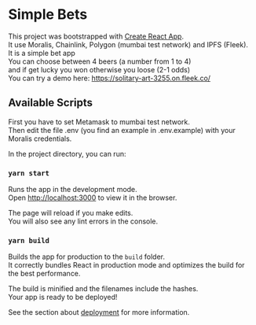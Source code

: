 # Simple Bets
This project was bootstrapped with [Create React App](https://github.com/facebook/create-react-app).\
It use Moralis, Chainlink, Polygon (mumbai test network) and IPFS (Fleek).\
It is a simple bet app\
You can choose between 4 beers (a number from 1 to 4)\
and if get lucky you won otherwise you loose (2-1 odds)\
You can try a demo here: https://solitary-art-3255.on.fleek.co/

## Available Scripts
First you have to set Metamask to mumbai test network.\
Then edit the file .env (you find an example in .env.example) with your Moralis credentials.

In the project directory, you can run:

### `yarn start`

Runs the app in the development mode.\
Open [http://localhost:3000](http://localhost:3000) to view it in the browser.

The page will reload if you make edits.\
You will also see any lint errors in the console.



### `yarn build`

Builds the app for production to the `build` folder.\
It correctly bundles React in production mode and optimizes the build for the best performance.

The build is minified and the filenames include the hashes.\
Your app is ready to be deployed!

See the section about [deployment](https://facebook.github.io/create-react-app/docs/deployment) for more information.

